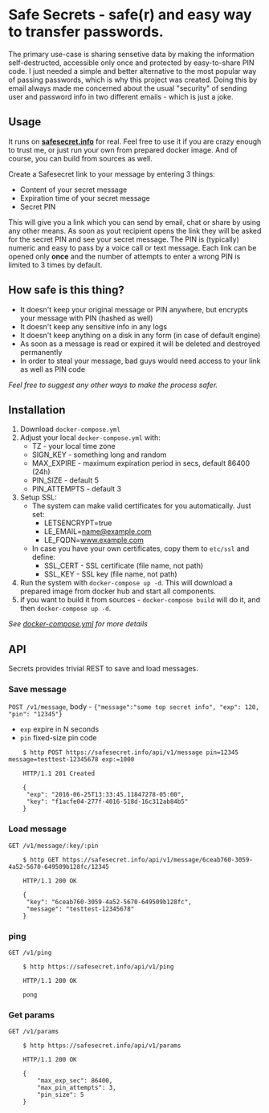 # Safe Secrets - safe(r) and easy way to transfer passwords.

The primary use-case is sharing sensetive data by making the information self-destructed, accessible only once and protected
by easy-to-share PIN code. I just needed a simple and better alternative to the most popular way of passing passwords,
which is why this project was created. Doing this by email always made me concerned about the usual "security" of sending user
and password info in two different emails - which is just a joke.

## Usage

It runs on **[safesecret.info](https://safesecret.info)** for real. Feel free to use it if you are crazy enough to trust me,
or just run your own from prepared docker image. And of course, you can build from sources as well.

Create a Safesecret link to your message by entering 3 things:
 - Content of your secret message
 - Expiration time of your secret message
 - Secret PIN

 This will give you a link which you can send by email, chat or share by using any other means.
 As soon as yout recipient opens the link they will be asked for the secret PIN and see your secret message.
 The PIN is (typically) numeric and easy to pass by a voice call or text message.
 Each link can be opened only **once** and the number of attempts to enter a wrong PIN is limited to 3 times by default.


## How safe is this thing?

- It doesn't keep your original message or PIN anywhere, but encrypts your message with PIN (hashed as well)
- It doesn't keep any sensitive info in any logs
- It doesn't keep anything on a disk in any form (in case of default engine)
- As soon as a message is read or expired it will be deleted and destroyed permanently
- In order to steal your message, bad guys would need access to your link as well as PIN code

_Feel free to suggest any other ways to make the process safer._

## Installation

1. Download `docker-compose.yml`
1. Adjust your local `docker-compose.yml` with:
    - TZ - your local time zone
    - SIGN_KEY - something long and random
    - MAX_EXPIRE - maximum expiration period in secs, default 86400 (24h)
    - PIN_SIZE - default 5
    - PIN_ATTEMPTS - default 3
1. Setup SSL:
    - The system can make valid certificates for you automatically. Just set:
        - LETSENCRYPT=true
        - LE_EMAIL=name@example.com
        - LE_FQDN=www.example.com
    - In case you have your own certificates, copy them to `etc/ssl` and define:
        - SSL_CERT - SSL certificate (file name, not path)
        - SSL_KEY - SSL key (file name, not path)
1. Run the system with `docker-compose up -d`. This will download a prepared image from docker hub and start all components.
1. if you want to build it from sources - `docker-compose build` will do it, and then `docker-compose up -d`.

_See [docker-compose.yml](https://github.com/umputun/secrets/blob/master/docker-compose.yml) for more details_

## API

Secrets provides trivial REST to save and load messages.

### Save message

`POST /v1/message`, body - `{"message":"some top secret info", "exp": 120, "pin": "12345"}`
- `exp` expire in N seconds
- `pin` fixed-size pin code

```
    $ http POST https://safesecret.info/api/v1/message pin=12345 message=testtest-12345678 exp:=1000

    HTTP/1.1 201 Created

    {
     "exp": "2016-06-25T13:33:45.11847278-05:00",
     "key": "f1acfe04-277f-4016-518d-16c312ab84b5"
    }
```

### Load message

`GET /v1/message/:key/:pin`

```
    $ http GET https://safesecret.info/api/v1/message/6ceab760-3059-4a52-5670-649509b128fc/12345

    HTTP/1.1 200 OK

    {
     "key": "6ceab760-3059-4a52-5670-649509b128fc",
     "message": "testtest-12345678"
    }
```

### ping

`GET /v1/ping`

```
    $ http https://safesecret.info/api/v1/ping

    HTTP/1.1 200 OK

    pong
```

### Get params

`GET /v1/params`

```
    $ http https://safesecret.info/api/v1/params

    HTTP/1.1 200 OK

    {
        "max_exp_sec": 86400,
        "max_pin_attempts": 3,
        "pin_size": 5
    }
```
